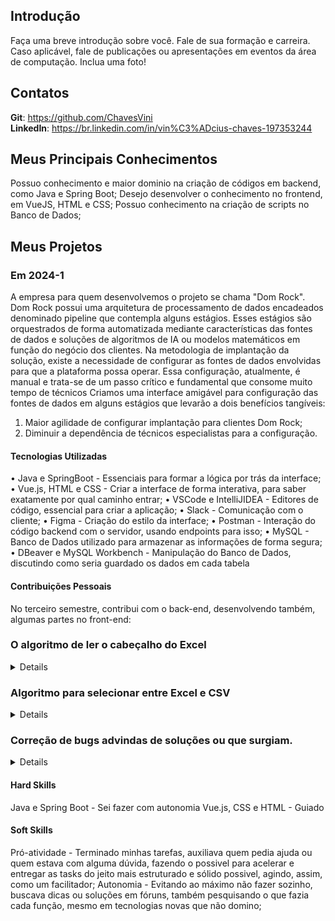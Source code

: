 ## Introdução

Faça uma breve introdução sobre você. Fale de sua formação e carreira. Caso aplicável, fale de publicações ou apresentações em eventos da área de computação. Inclua uma foto!

## Contatos

**Git**: https://github.com/ChavesVini
<br>
**LinkedIn**: https://br.linkedin.com/in/vin%C3%ADcius-chaves-197353244

## Meus Principais Conhecimentos
Possuo conhecimento e maior dominio na criação de códigos em backend, como Java e Spring Boot;
Desejo desenvolver o conhecimento no frontend, em VueJS, HTML e CSS;
Possuo conhecimento na criação de scripts no Banco de Dados;

## Meus Projetos

### Em 2024-1
  A empresa para quem desenvolvemos o projeto se chama "Dom Rock".
  Dom Rock possui uma arquitetura de processamento de dados encadeados denominado pipeline que contempla alguns estágios. Esses estágios são orquestrados de forma automatizada mediante características das fontes de dados e soluções de algoritmos de IA ou modelos matemáticos em função do negócio dos clientes. Na metodologia de implantação da solução, existe a 
necessidade de configurar as fontes de dados envolvidas para que a plataforma possa operar. Essa configuração, atualmente, é manual e trata-se de um passo crítico e fundamental que consome muito tempo de técnicos
  Criamos uma interface amigável para configuração das fontes de dados em alguns estágios que levarão a dois benefícios tangíveis:  
1) Maior agilidade de configurar implantação para clientes Dom Rock;
2) Diminuir a dependência de técnicos especialistas para a configuração.

#### Tecnologias Utilizadas
•	Java e SpringBoot - Essenciais para formar a lógica por trás da interface;
•	Vue.js, HTML e CSS - Criar a interface de forma interativa, para saber exatamente por qual caminho entrar;
•	VSCode e IntelliJIDEA - Editores de código, essencial para criar a aplicação;
•	Slack - Comunicação com o cliente;
•	Figma - Criação do estilo da interface;
•	Postman - Interação do código backend com o servidor, usando endpoints para isso;
•	MySQL - Banco de Dados utilizado para armazenar as informações de forma segura;
•	DBeaver e MySQL Workbench - Manipulação do Banco de Dados, discutindo como seria guardado os dados em cada tabela 

#### Contribuições Pessoais
No terceiro semestre, contribui com o back-end, desenvolvendo também, algumas partes no front-end:

### O algoritmo de ler o cabeçalho do Excel

<details>
  Montei o algoritmo mais importante do projeto, para ler um arquivo Excel de sua escolha, e meu algoritmo ia ler e retornar os nomes dos cabeçalhos. 
  Foi reciclado um pedaço de um código do segundo semestre (2023-2) para trazer os cabeçalhos e o conteúdo dentro do CSV, fazendo uma lógica para trazer apenas os cabeçalhos, fazendo o mesmo para ler arquivos Excel (XLSX, XLSM, etc). Não foi tão dificil de desenvolver, mas gostaria que fosse um pouco mais desafiador, até porque foi só incrementar mais algumas linhas e saiu funcionando tranquilamente.
</details>
  
### Algoritmo para selecionar entre Excel e CSV

<details>
  Consistia em, quando escrevesse o tipo do Excel, ele selecionaria qual tipo de “leitor” iria processar o arquivo, sendo “CSV” para arquivos CSV e “Excel” para arquivos tipo Excel (XLSX, XLS, XLSB, etc...);
  Foi um dos códigos mais trabalhosos que tive que fazer, por conta de todas as validações, fazer as rotas do front e back foi um verdadeiro desafio.
</details>

### Correção de bugs advindas de soluções ou que surgiam.

<details>
  Alguns bugs que apareciam ou notavam no projeto, atuei para inibir e se certificar de que não haveria mais bugs na solução desenvolvida. No backend, atuei consertando problemas de lógicas incorretas ou códigos quebrados.
  No backend foi bem mais fácil do que no frontend, já que tive mais contato com a parte do backend. O frontend foi puramente pesquisa e implementação, foi bem complicado de inicio, mas depois acabei notando que era igual ao que já havia implementado, agora em outra linguagem. Mesmo com as semelhanças do Java e JavaScript, foi dificil se adaptar a esse novo "estilo" de codar.
  Por mais que tivesse mais focado em backend, ajudei também as pessoas do front para desenvolverem suas soluções, baseado nos exemplos nos códigos já feitos e em fóruns da internet, acabei entendendo o básico que ajudou a completar o projeto. 
</details>

#### Hard Skills
Java e Spring Boot - Sei fazer com autonomia
Vue.js, CSS e HTML - Guiado

#### Soft Skills

Pró-atividade - Terminado minhas tarefas, auxiliava quem pedia ajuda ou quem estava com alguma dúvida, fazendo o possivel para acelerar e entregar as tasks do jeito mais estruturado e sólido possivel, agindo, assim, como um facilitador;
Autonomia - Evitando ao máximo não fazer sozinho, buscava dicas ou soluções em fóruns, também pesquisando o que fazia cada função, mesmo em tecnologias novas que não domino;
